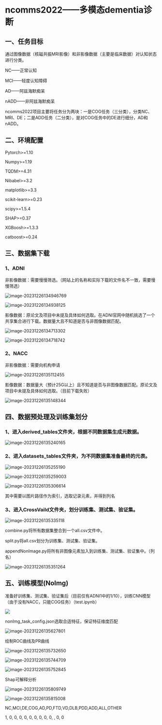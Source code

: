 # ncomms2022——多模态dementia诊断

## 一、任务目标

通过图像数据（核磁共振MRI影像）和非影像数据（主要是临床数据）对认知状态进行分类。

NC——正常认知

MCI——轻度认知障碍

AD——阿兹海默痴呆

nADD——非阿兹海默痴呆

ncomms2022项目主要将任务分为两块：一是COG任务（三分类），分类NC、MRI、DE；二是ADD任务（二分类），是对COG任务中的DE进行细分，AD和nADD。

## 二、环境配置

Pytorch>=1.10

Numpy>=1.19

TQDM>=4.31

Nibabel>=3.2

matplotlib>=3.3

scikit-learn>=0.23

scipy>=1.5.4

SHAP>=0.37

XGBoosh>=1.3.3

catboost>=0.24

## 三、数据集下载

### 1、ADNI

非影像数据：需要慢慢筛选。（网站上的名称和实际下载的文件名不一致，需要慢慢筛选）

![image-20231226134946769](C:\Users\DELL\AppData\Roaming\Typora\typora-user-images\image-20231226134946769.png)

![image-20231226134938125](C:\Users\DELL\AppData\Roaming\Typora\typora-user-images\image-20231226134938125.png)

影像数据：原论文及项目中未提及具体如何选取。在ADNI官网中随机挑选了一个共享集合进行下载。数据量大且不知道是否与非图像数据匹配。

![image-20231226134713302](C:\Users\DELL\AppData\Roaming\Typora\typora-user-images\image-20231226134713302.png)

![image-20231226134718742](C:\Users\DELL\AppData\Roaming\Typora\typora-user-images\image-20231226134718742.png)

### 2、NACC

非影像数据：需要向机构申请

![image-20231226135112455](C:\Users\DELL\AppData\Roaming\Typora\typora-user-images\image-20231226135112455.png)

影像数据：数据量大（预计25G以上）且不知道是否与非图像数据匹配。原论文及项目中未提及具体如何选取。（目前下载失败）

![image-20231226135148344](C:\Users\DELL\AppData\Roaming\Typora\typora-user-images\image-20231226135148344.png)

## 四、数据预处理及训练集划分

### 1、进入derived_tables文件夹，根据不同数据集生成元数据。

![image-20231226135240165](C:\Users\DELL\AppData\Roaming\Typora\typora-user-images\image-20231226135240165.png)

### 2、进入datasets_tables文件夹，为不同数据集准备最终的元表。

![image-20231226135255190](C:\Users\DELL\AppData\Roaming\Typora\typora-user-images\image-20231226135255190.png)

![image-20231226135259003](C:\Users\DELL\AppData\Roaming\Typora\typora-user-images\image-20231226135259003.png)

![image-20231226135306614](C:\Users\DELL\AppData\Roaming\Typora\typora-user-images\image-20231226135306614.png)

其中需要以图片路径作为索引，选取记录元素，并得到列名

### 3、进入CrossVaild文件夹，划分训练集、测试集、验证集。

![image-20231226135335118](C:\Users\DELL\AppData\Roaming\Typora\typora-user-images\image-20231226135335118.png)

combine.py将所有数据集整合到一个all.csv文件中。

split.py将all.csv划分为训练集、测试集、验证集。

appendNonImage.py将所有非图像元素加入到训练集、测试集、验证集中。（列名）

![image-20231226135351264](C:\Users\DELL\AppData\Roaming\Typora\typora-user-images\image-20231226135351264.png)

## 五、训练模型(NoImg)

准备好训练集、测试集、验证集后（目前仅有ADNI1中的1/10），训练CNN模型（由于没有NACC，只能COG任务）（test.ipynb）

![](C:\Users\DELL\AppData\Roaming\Typora\typora-user-images\image-20231226135555541.png)



nonImg_task_config.json选取合适特征，保证特征维度匹配

![image-20231226135627801](C:\Users\DELL\AppData\Roaming\Typora\typora-user-images\image-20231226135627801.png)

绘制ROC曲线及PR曲线

![image-20231226135732650](C:\Users\DELL\AppData\Roaming\Typora\typora-user-images\image-20231226135732650.png)

![image-20231226135744709](C:\Users\DELL\AppData\Roaming\Typora\typora-user-images\image-20231226135744709.png)

![image-20231226135752845](C:\Users\DELL\AppData\Roaming\Typora\typora-user-images\image-20231226135752845.png)

Shap可解释分析

![image-20231226135809749](C:\Users\DELL\AppData\Roaming\Typora\typora-user-images\image-20231226135809749.png)

![image-20231226135815008](C:\Users\DELL\AppData\Roaming\Typora\typora-user-images\image-20231226135815008.png)





NC,MCI,DE,COG,AD,PD,FTD,VD,DLB,PDD,ADD,ALL,OTHER

1,      0,    0,    0,    0,   0,    0,    0,    0,      0,       ,     0,     0
